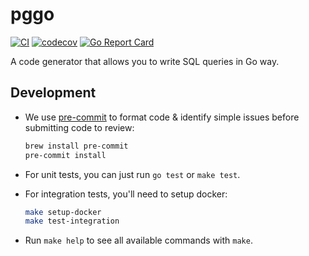 # pggo
[![CI](https://github.com/bongnv/pggo/actions/workflows/ci.yml/badge.svg)](https://github.com/bongnv/pggo/actions/workflows/ci.yml) [![codecov](https://codecov.io/gh/bongnv/pggo/branch/main/graph/badge.svg?token=T9vvGtYE1d)](https://codecov.io/gh/bongnv/pggo) [![Go Report Card](https://goreportcard.com/badge/github.com/bongnv/pggo)](https://goreportcard.com/report/github.com/bongnv/pggo)

A code generator that allows you to write SQL queries in Go way.

## Development

- We use [pre-commit](https://pre-commit.com/) to format code & identify simple issues before submitting code to review:
  ```bash
  brew install pre-commit
  pre-commit install
  ```

- For unit tests, you can just run `go test` or `make test`.

- For integration tests, you'll need to setup docker:
  ```bash
  make setup-docker
  make test-integration
  ```

- Run `make help` to see all available commands with `make`.
